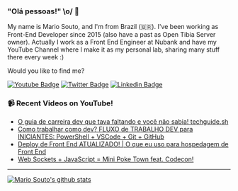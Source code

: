 ### "Olá pessoas!" \o/ 👋

My name is Mario Souto, and I'm from Brazil (🇧🇷). I've been working as Front-End Developer since 2015 (also have a past as Open Tibia Server owner). Actually I work as a Front End Engineer at Nubank and have my YouTube Channel where I make it as my personal lab, sharing many stuff there every week :)

Would you like to find me?

[![Youtube Badge](https://img.shields.io/badge/-Youtube-FF0000?style=flat-square&labelColor=FF0000&logo=youtube&logoColor=white&link=https://youtube.com/c/DevSoutinho)](https://youtube.com/c/DevSoutinho)
[![Twitter Badge](https://img.shields.io/badge/-Twitter-1ca0f1?style=flat-square&labelColor=1ca0f1&logo=twitter&logoColor=white&link=https://twitter.com/omariosouto)](https://twitter.com/omariosouto)
[![Linkedin Badge](https://img.shields.io/badge/-LinkedIn-blue?style=flat-square&logo=Linkedin&logoColor=white&link=https://www.linkedin.com/in/omariosouto)](https://www.linkedin.com/in/omariosouto)

### 📹 Recent Videos on YouTube!

<!-- YOUTUBE:START -->
- [O guia de carreira dev que tava faltando e você não sabia! techguide.sh](https://www.youtube.com/watch?v=-uV5QM3oyxU)
- [Como trabalhar como dev? FLUXO de TRABALHO DEV para INICIANTES: PowerShell + VSCode + Git + GitHub](https://www.youtube.com/watch?v=IEWGgS5rlWc)
- [Deploy de Front End ATUALIZADO! | O que eu uso para hospedagem de Front End](https://www.youtube.com/watch?v=d9c0r-J6CdM)
- [Web Sockets + JavaScript = Mini Poke Town feat. Codecon!](https://www.youtube.com/watch?v=mlZGg3NYHqc)
<!-- YOUTUBE:END -->

____


[![Mario Souto's github stats](https://github-readme-stats.vercel.app/api?username=omariosouto&theme=dark&show_icons=true&count_private=true)](https://github.com/omariosouto)
